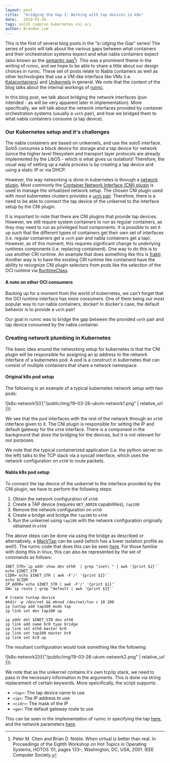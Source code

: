 ```yaml
---
layout: post
title:  "br1dging the Gap I: Working with tap devices in k8s"
date:   2019-03-26
tags: solo5 rumprun kubernetes cni oci
author: Brandon Lum
---
```



This is the first of several blog posts in the "`br1`dging the Gap" series! The series of posts will talk about the various gaps between what containers and their orchestration systems expect and what nabla containers expect (also known as the [semantic gap](https://ieeexplore.ieee.org/document/990073)[^1]).
This was a prominent theme in the writing of runnc, and we hope to be able to share a little about our design choices in runnc.
These set of posts relate to Nabla containers as well as other technologies that use a VM-like interface like VMs (i.e. [Katacontainers](https://katacontainers.io/)) and [Unikernels](https://en.wikipedia.org/wiki/Unikernel) in general. 
We note that the content of the blog talks about the internal workings of [runnc](https://github.com/nabla-containers/runnc).

In this blog post, we talk about bridging the network interfaces (pun intended - as will be very apparent later in implementation). More specifically, we will talk about the network interfaces provided by container orchestration systems (usually a `veth` pair), and how we bridged them to what nabla containers consume (a tap device).


### Our Kubernetes setup and it's challenges

The nabla containers are based on unikernels, and use the solo5 interface. Solo5 consumes a block device for storage and a tap device for network (since the higher level filesystem and transport layer protocols are already implemented by the LibOS - which is what gives us isolation)! Therefore, the usual way of setting up a nabla process is by creating a tap device and using a static IP or via DHCP.

However, the way networking is done in kubernetes is through a [network plugin](https://kubernetes.io/docs/concepts/cluster-administration/network-plugins/). Most commonly the [Container Network Interface (CNI) plugin](https://kubernetes.io/docs/concepts/cluster-administration/networking/)
is used to manage the virtualized network setup. The chosen CNI plugin used with most kubernetes clusters provides a [`veth` pair](http://man7.org/linux/man-pages/man4/veth.4.html). Therefore, there is a need to be able to connect the tap device of the unikernel to the interface setup by the CNI plugin. 

It is important to note that there are CNI plugins that provide tap devices. However, we still require system containers to run as regular containers, as they may need to run as privileged host components. It is possible to set it up such that the different types of containers get their own set of interfaces (i.e. regular containers get a `veth` pair and nabla containers get a tap). 
However, as of this moment, this requires significant change to underlying runtimes components (i.e. replacing containerd). 
One way to do this is to use another CRI runtime. An example that does something like this is [frakti](https://github.com/kubernetes/frakti).
Another way is to have the existing CRI runtime like containerd have the ability to recognize CNI plugin selectors from pods like the selection of the OCI runtime via [RuntimeClass](https://kubernetes.io/docs/concepts/containers/runtime-class/).

#### A note on other OCI consumers

Backing up for a moment from the world of kubernetes, we can't forget that the OCI runtime interface has more consumers. One of them being our most popular way to run nabla containers, docker! In docker's case, the default behavior is to provide a `veth` pair!

Our goal in runnc was to bridge the gap between the provided `veth` pair and tap device consumed by the nabla container.

### Creating network plumbing in Kubernetes

The basic idea around the networking setup for kubernetes is that the CNI plugin will be responsible for assigning an ip address to the network interface of a kubernetes pod. A pod is a construct in kubernetes that can consist of multiple containers that share a network namespace. 

#### Original k8s pod setup

The following is an example of a typical kubernetes network setup with two pods:

![k8s-network1]({{"/public/img/19-03-26-ukvm-network1.png" | relative_url }})

We see that the pod interfaces with the rest of the network through an `eth0` interface given to it.  The CNI plugin is responsible for setting the IP and default gateway for the `eth0` interface. There is a component in the background that does the bridging for the devices, but it is not relevant for our purposes.

We note that the typical containerized application (i.e. the python server on the left) talks to the TCP stack via a syscall interface, which uses the network configuration on `eth0` to route packets.

#### Nabla k8s pod setup

To connect the tap device of the unikernel to the interface provided by the CNI plugin, we have to perform the following steps:

1. Obtain the network configuration of `eth0`
2. Create a TAP device (requires `NET_ADMIN` capabilities), `tap100`
3. Remove the network configuration on `eth0`
4. Create a bridge and bridge the `tap100` to `eth0`
5. Run the unikernel using `tap100` with the network configuration originally obtained in `eth0`

The above steps can be done via using the bridge as described or alternatively, a [MacVTap](https://virt.kernelnewbies.org/MacVTap) can be used (which has a lower isolation profile as well!). The runnc code that does this can be seen [here](https://github.com/nabla-containers/runnc/blob/46ededdd75a03cecf05936a1a45d5d0096a2b117/nabla-lib/network/network_linux.go#L282). For those familiar with doing this in linux, this can also be represented by the set of commands as follows:

```
INET_STR=`ip addr show dev eth0  | grep "inet\ " | awk '{print $2}'`
echo $INET_STR
CIDR=`echo $INET_STR | awk -F'/' '{print $2}'`
echo $CIDR
IP_ADDR=`echo $INET_STR | awk -F'/' '{print $1}'`
GW=`ip route | grep ^default | awk '{print $3}'`

# Create tuntap device
mkdir -p /dev/net && mknod /dev/net/tun c 10 200
ip tuntap add tap100 mode tap
ip link set dev tap100 up

ip addr del $INET_STR dev eth0
ip link add name br0 type bridge
ip link set eth0 master br0
ip link set tap100 master br0
ip link set br0 up
```

The resultant configuration would look something like the following:

![k8s-network2]({{"/public/img/19-03-26-ukvm-network2.png" | relative_url }})

We note that as the unikernel contains it's own tcp/ip stack, we need to pass in the necessary information in the arguments. This is done via string replacement of certain keywords. More speicifically, the script supports:

- `<tap>`: The tap device name to use
- `<ip>`: The IP address to use
- `<cidr>`: The mask of the IP
- `<gw>`: The default gateway route to use

This can be seen in the implementation of runnc in specifying the tap [here](https://github.com/nabla-containers/runnc/blob/46ededdd75a03cecf05936a1a45d5d0096a2b117/runnc-cont/runnc_cont.go#L198), and the network parameters [here](https://github.com/nabla-containers/runnc/blob/46ededdd75a03cecf05936a1a45d5d0096a2b117/runnc-cont/runnc_cont.go#L178-L179).


[^1]: Peter M. Chen and Brian D. Noble. When virtual is better than real. In Proceedings of the Eighth Workshop on Hot Topics in Operating Systems, HOTOS ’01, pages 133–, Washington, DC, USA, 2001. IEEE Computer Society.
